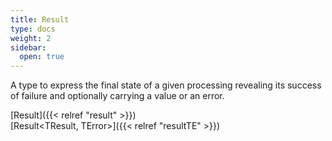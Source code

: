 ```yaml
---
title: Result
type: docs
weight: 2
sidebar:
  open: true
---
```


A type to express the final state of a given processing revealing its success of failure and optionally carrying a value or an error.

[Result]({{< relref "result" >}})\
[Result<TResult, TError>]({{< relref "resultTE" >}})